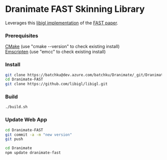 # Dranimate FAST Skinning Library

Leverages this [libigl implementation](https://github.com/libigl/libigl/blob/master/include/igl/arap_dof.h) of the [FAST paper](https://igl.ethz.ch/projects/fast/fast-automatic-skinning-transformations-siggraph-2012-jacobson-et-al.pdf).

### Prerequisites 

[CMake](https://cmake.org/) (use "cmake --version" to check existing install)  
[Emscripten](https://emscripten.org/index.html) (use "emcc" to check existing install)

### Install

```sh
git clone https://batchku@dev.azure.com/batchku/Dranimate/_git/Dranimate-FAST
cd Dranimate-FAST
git clone https://github.com/libigl/libigl.git
```

### Build 

```sh
./build.sh
```

### Update Web App

```sh
cd Dranimate-FAST
git commit -a -m "new version"
git push
```

```sh
cd Dranimate
npm update dranimate-fast
```
